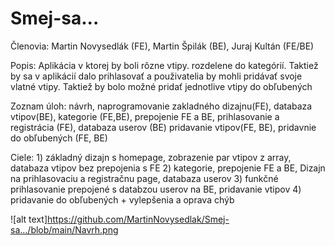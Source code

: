 # Smej-sa...

Členovia: Martin Novysedlák (FE), Martin Špilák (BE), Juraj Kultán (FE/BE)

Popis:  Aplikácia v ktorej by boli rôzne vtipy. rozdelene do kategórií. Taktiež by sa v aplikácií dalo prihlasovať a použivatelia by mohli pridávať svoje vlatné vtipy.
Taktiež by bolo možné pridať jednotlive vtipy do obľubených

Zoznam úloh: návrh, naprogramovanie zakladného dizajnu(FE), databaza vtipov(BE), kategorie (FE,BE), prepojenie FE a BE, prihlasovanie a registrácia (FE), databaza userov (BE)
pridavanie vtipov(FE, BE), pridavnie do obľubených (FE, BE)

Ciele: 1) základný dizajn s homepage, zobrazenie par vtipov z array, databaza vtipov bez prepojenia s FE
       2) kategorie, prepojenie FE a BE, Dizajn na prihlasovaciu a registračnu page, databaza userov
       3) funkčné prihlasovanie prepojené s databzou userov na BE, pridavanie vtipov
       4) pridavanie do obľubených + vylepšenia a oprava chýb

![alt text]https://github.com/MartinNovysedlak/Smej-sa.../blob/main/Navrh.png
